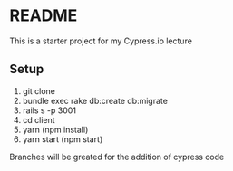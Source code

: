 # README

This is a starter project for my Cypress.io lecture

## Setup

1. git clone
1. bundle exec rake db:create db:migrate
1. rails s -p 3001
1. cd client
1. yarn (npm install)
1. yarn start (npm start)

Branches will be greated for the addition of cypress code
